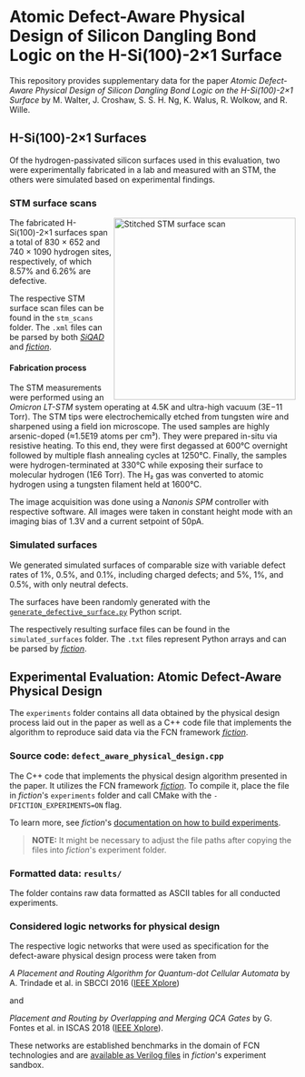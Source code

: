 # Atomic Defect-Aware Physical Design of Silicon Dangling Bond Logic on the H-Si(100)-2×1 Surface

This repository provides supplementary data for the paper *Atomic Defect-Aware Physical Design of Silicon Dangling Bond
Logic on the H-Si(100)-2×1 Surface* by M. Walter, J. Croshaw, S. S. H. Ng, K. Walus, R. Wolkow, and R. Wille.

## H-Si(100)-2×1 Surfaces

Of the hydrogen-passivated silicon surfaces used in this evaluation, two were experimentally fabricated in a lab and
measured with an STM, the others were simulated based on experimental findings.

### STM surface scans

<img src="stm_scans/6.26_percent_defective/overlap_stitch.png" alt="Stitched STM surface scan" align="right" height="320"/>

The fabricated H-Si(100)-2×1 surfaces span a total of 830 × 652 and 740 × 1090 hydrogen sites, respectively, of which
8.57% and 6.26% are defective.

The respective STM surface scan files can be found in the `stm_scans` folder. The `.xml` files can be parsed by both
[*SiQAD*](https://github.com/siqad/siqad) and [*fiction*](https://github.com/marcelwa/fiction).

#### Fabrication process

The STM measurements were performed using an *Omicron LT-STM* system operating at 4.5K and ultra-high vacuum (3E−11
Torr). The STM tips were electrochemically etched from tungsten wire and sharpened using a field ion microscope. The
used samples are highly arsenic-doped (≈1.5E19 atoms per cm³). They were prepared in-situ via resistive heating. To this
end, they were first degassed at 600°C overnight followed by multiple flash annealing cycles at 1250°C. Finally, the
samples were hydrogen-terminated at 330°C while exposing their surface to molecular hydrogen (1E6 Torr). The H₂ gas was
converted to atomic hydrogen using a tungsten filament held at 1600°C.

The image acquisition was done using a *Nanonis SPM* controller with respective software. All images were taken in
constant height mode with an imaging bias of 1.3V and a current setpoint of 50pA.

### Simulated surfaces

We generated simulated surfaces of comparable size with variable defect rates of 1%, 0.5%, and 0.1%, including charged
defects; and 5%, 1%, and 0.5%, with only neutral defects.

The surfaces have been randomly generated with
the [`generate_defective_surface.py`](experiments/generate_defective_surface.py) Python script.

The respectively resulting surface files can be found in the `simulated_surfaces` folder. The `.txt` files represent
Python arrays and can be parsed by [*fiction*](https://github.com/marcelwa/fiction).

## Experimental Evaluation: Atomic Defect-Aware Physical Design

The `experiments` folder contains all data obtained by the physical design process laid out in the paper as well as a
C++ code file that implements the algorithm to reproduce said data via the FCN framework [
*fiction*](https://github.com/marcelwa/fiction).

### Source code: `defect_aware_physical_design.cpp`

The C++ code that implements the physical design algorithm presented in the paper. It utilizes the FCN framework [
*fiction*](https://github.com/marcelwa/fiction). To compile it, place the file in *fiction*'s `experiments` folder and
call CMake with the `-DFICTION_EXPERIMENTS=ON` flag.

To learn more, see *fiction*'s
[documentation on how to build experiments](https://fiction.readthedocs.io/en/latest/getting_started.html#building-experiments).

> **NOTE:** It might be necessary to adjust the file paths after copying the files into *fiction*'s experiment folder.

### Formatted data: `results/`

The folder contains raw data formatted as ASCII tables for all conducted experiments.

### Considered logic networks for physical design

The respective logic networks that were used as specification for the defect-aware physical design process were taken
from

*A Placement and Routing Algorithm for Quantum-dot Cellular Automata* by A. Trindade et al. in SBCCI
2016 ([IEEE Xplore](https://ieeexplore.ieee.org/abstract/document/7724048))

and

*Placement and Routing by Overlapping and Merging QCA Gates* by G. Fontes et al. in ISCAS
2018 ([IEEE Xplore](https://ieeexplore.ieee.org/document/8351001)).

These networks are established benchmarks in the domain of FCN technologies and
are [available as Verilog files](https://github.com/marcelwa/fiction/tree/main/benchmarks) in
*fiction*'s experiment sandbox.
